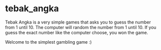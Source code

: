 # tebak_angka

Tebak Angka is a very simple games that asks you to guess the number from 1 until 10.
The computer will random the number from 1 until 10.
If you guess the exact number like the computer choose, you won the game.

Welcome to the simplest gambling game :)
